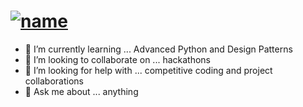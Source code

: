 # [![name](https://user-images.githubusercontent.com/64686523/91666598-b023c500-eb1b-11ea-8ad5-9175da1da38e.PNG)](https://www.linkedin.com/in/bhavana-goud/)



- 🌱 I’m currently learning ...   Advanced Python and Design Patterns 
- 👯 I’m looking to collaborate on ... hackathons
- 🤔 I’m looking for help with ... competitive coding and project collaborations 
- 💬 Ask me about ... anything
